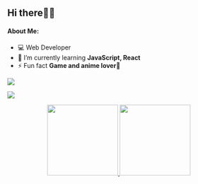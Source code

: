 ## Hi there👋🏼

<h4 align="left">About Me:</h4> 

- 💻 Web Developer
- 🌱 I’m currently learning **JavaScript, React**
- ⚡ Fun fact **Game and anime lover🎯**

 <div align="left"> 
  <a href="https://www.linkedin.com/in/edlavio/" target="_blank"><img src="https://img.shields.io/badge/LinkedIn-0077B5?style=for-the-badge&logo=linkedin&logoColor=white"></a>
</div>

<p></p>

<div align="left">
  <a href="https://skillicons.dev">
    <img src="https://skillicons.dev/icons?i=html,css,js,sass,react,figma,linux,git" />
  </a>
</div>

<p></p>

  <div align="center">
   <a href="https://github.com/Edlavio">
  <img height="160em" src="https://github-readme-stats.vercel.app/api?username=Edlavio&show_icons=true&theme=blueberry"/>
  <img height="160em" src="https://github-readme-stats.vercel.app/api/top-langs/?username=Edlavio&layout=compact&show_icons=true&theme=blueberry"/>
  </a>
  </div>
